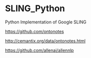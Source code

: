 # SLING_Python
Python Implementation of Google SLING 

https://github.com/ontonotes

http://cemantix.org/data/ontonotes.html

https://github.com/allenai/allennlp

